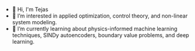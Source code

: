 - 👋 Hi, I'm Tejas
- 👀 I’m interested in applied optimization, control theory, and non-linear system modeling. 
- 🌱 I’m currently learning about physics-informed machine learning techniques, SINDy autoencoders, boundary value problems, and deep learning.  
  

<!---
teekag/teekag is a ✨ special ✨ repository because its `README.md` (this file) appears on your GitHub profile.
You can click the Preview link to take a look at your changes.
--->
